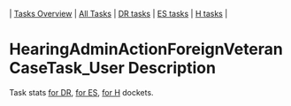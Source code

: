| [Tasks Overview](../tasks-overview.md) | [All Tasks](../alltasks.md) | [DR tasks](../docket-DR/tasklist.md) | [ES tasks](../docket-ES/tasklist.md) | [H tasks](../docket-H/tasklist.md) |
# HearingAdminActionForeignVeteranCaseTask_User Description

Task stats [for DR](../docket-DR/HearingAdminActionForeignVeteranCaseTask_User.md), [for ES](../docket-ES/HearingAdminActionForeignVeteranCaseTask_User.md), [for H](../docket-H/HearingAdminActionForeignVeteranCaseTask_User.md) dockets.

